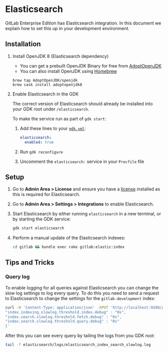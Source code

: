 # Elasticsearch

GitLab Enterprise Edition has Elasticsearch integration. In this
document we explain how to set this up in your development
environment.

## Installation

1. Install OpenJDK 8 (Elasticsearch dependency)

    - You can get a prebuilt OpenJDK Binary for free from [AdoptOpenJDK](https://adoptopenjdk.net)
    - You can also install OpenJDK using [Homebrew](https://github.com/AdoptOpenJDK/homebrew-openjdk)
    ```
    brew tap AdoptOpenJDK/openjdk
    brew cask install adoptopenjdk8
    ```

1. Enable Elasticsearch in the GDK

   The correct version of Elasticsearch should already be installed into your GDK root under `/elasticsearch`.

   To make the service run as part of `gdk start`:

   1. Add these lines to your [`gdk.yml`](configuration.md):

      ```yaml
      elasticsearch:
        enabled: true
      ```

   1. Run `gdk reconfigure`

   1. Uncomment the `elasticsearch:` service in your `Procfile` file

## Setup

1. Go to **Admin Area > License** and ensure you have a [license](https://about.gitlab.com/handbook/developer-onboarding/#working-on-gitlab-ee) installed as this is required for Elasticsearch.

1. Go to **Admin Area > Settings > Integrations** to enable Elasticsearch.

1. Start Elasticsearch by either running `elasticsearch` in a new terminal, or
   by starting the GDK service:

   ```sh
   gdk start elasticsearch
   ```

1. Perform a manual update of the Elasticsearch indexes:

   ```sh
   cd gitlab && bundle exec rake gitlab:elastic:index
   ```

## Tips and Tricks

### Query log

To enable logging for all queries against Elasticsearch you can change the slow
log settings to log every query. To do this you need to send a request to
Elasticsearch to change the settings for the `gitlab-development` index:

```sh
curl -H 'Content-Type: application/json' -XPUT 'http://localhost:9200/gitlab-development/_settings' -d '{
"index.indexing.slowlog.threshold.index.debug" : "0s",
"index.search.slowlog.threshold.fetch.debug" : "0s",
"index.search.slowlog.threshold.query.debug" : "0s"
}'
```

After this you can see every query by tailing the logs from you GDK root:

```sh
tail -f elasticsearch/logs/elasticsearch_index_search_slowlog.log
```
